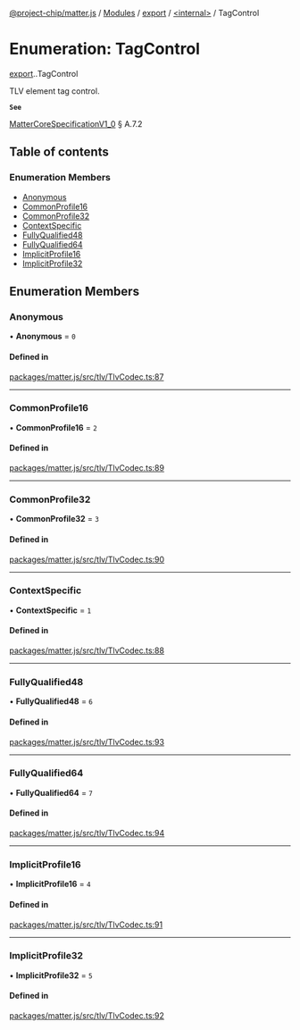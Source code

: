 [@project-chip/matter.js](../README.md) / [Modules](../modules.md) / [export](../modules/export.md) / [<internal\>](../modules/export._internal_.md) / TagControl

# Enumeration: TagControl

[export](../modules/export.md).[<internal>](../modules/export._internal_.md).TagControl

TLV element tag control.

**`See`**

[MatterCoreSpecificationV1_0](../interfaces/spec_export.MatterCoreSpecificationV1_0.md) § A.7.2

## Table of contents

### Enumeration Members

- [Anonymous](export._internal_.TagControl.md#anonymous)
- [CommonProfile16](export._internal_.TagControl.md#commonprofile16)
- [CommonProfile32](export._internal_.TagControl.md#commonprofile32)
- [ContextSpecific](export._internal_.TagControl.md#contextspecific)
- [FullyQualified48](export._internal_.TagControl.md#fullyqualified48)
- [FullyQualified64](export._internal_.TagControl.md#fullyqualified64)
- [ImplicitProfile16](export._internal_.TagControl.md#implicitprofile16)
- [ImplicitProfile32](export._internal_.TagControl.md#implicitprofile32)

## Enumeration Members

### Anonymous

• **Anonymous** = ``0``

#### Defined in

[packages/matter.js/src/tlv/TlvCodec.ts:87](https://github.com/project-chip/matter.js/blob/16d5b0d/packages/matter.js/src/tlv/TlvCodec.ts#L87)

___

### CommonProfile16

• **CommonProfile16** = ``2``

#### Defined in

[packages/matter.js/src/tlv/TlvCodec.ts:89](https://github.com/project-chip/matter.js/blob/16d5b0d/packages/matter.js/src/tlv/TlvCodec.ts#L89)

___

### CommonProfile32

• **CommonProfile32** = ``3``

#### Defined in

[packages/matter.js/src/tlv/TlvCodec.ts:90](https://github.com/project-chip/matter.js/blob/16d5b0d/packages/matter.js/src/tlv/TlvCodec.ts#L90)

___

### ContextSpecific

• **ContextSpecific** = ``1``

#### Defined in

[packages/matter.js/src/tlv/TlvCodec.ts:88](https://github.com/project-chip/matter.js/blob/16d5b0d/packages/matter.js/src/tlv/TlvCodec.ts#L88)

___

### FullyQualified48

• **FullyQualified48** = ``6``

#### Defined in

[packages/matter.js/src/tlv/TlvCodec.ts:93](https://github.com/project-chip/matter.js/blob/16d5b0d/packages/matter.js/src/tlv/TlvCodec.ts#L93)

___

### FullyQualified64

• **FullyQualified64** = ``7``

#### Defined in

[packages/matter.js/src/tlv/TlvCodec.ts:94](https://github.com/project-chip/matter.js/blob/16d5b0d/packages/matter.js/src/tlv/TlvCodec.ts#L94)

___

### ImplicitProfile16

• **ImplicitProfile16** = ``4``

#### Defined in

[packages/matter.js/src/tlv/TlvCodec.ts:91](https://github.com/project-chip/matter.js/blob/16d5b0d/packages/matter.js/src/tlv/TlvCodec.ts#L91)

___

### ImplicitProfile32

• **ImplicitProfile32** = ``5``

#### Defined in

[packages/matter.js/src/tlv/TlvCodec.ts:92](https://github.com/project-chip/matter.js/blob/16d5b0d/packages/matter.js/src/tlv/TlvCodec.ts#L92)
